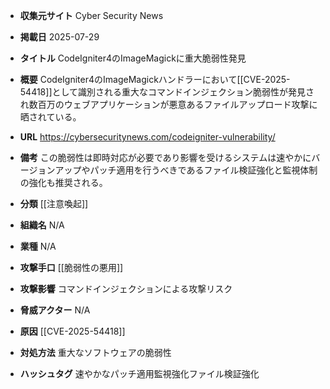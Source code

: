 - **収集元サイト**
Cyber Security News

- **掲載日**
2025-07-29

- **タイトル**
CodeIgniter4のImageMagickに重大脆弱性発見

- **概要**
CodeIgniter4のImageMagickハンドラーにおいて[[CVE-2025-54418]]として識別される重大なコマンドインジェクション脆弱性が発見され数百万のウェブアプリケーションが悪意あるファイルアップロード攻撃に晒されている。

- **URL**
https://cybersecuritynews.com/codeigniter-vulnerability/

- **備考**
この脆弱性は即時対応が必要であり影響を受けるシステムは速やかにバージョンアップやパッチ適用を行うべきであるファイル検証強化と監視体制の強化も推奨される。

- **分類**
[[注意喚起]]

- **組織名**
N/A

- **業種**
N/A

- **攻撃手口**
[[脆弱性の悪用]]

- **攻撃影響**
コマンドインジェクションによる攻撃リスク

- **脅威アクター**
N/A

- **原因**
[[CVE-2025-54418]]

- **対処方法**
重大なソフトウェアの脆弱性

- **ハッシュタグ**
速やかなパッチ適用監視強化ファイル検証強化
